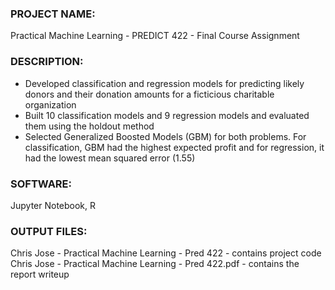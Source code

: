 ### PROJECT NAME: 
Practical Machine Learning - PREDICT 422 - Final Course Assignment


### DESCRIPTION: 
- Developed classification and regression models for predicting likely donors and their donation amounts for a ficticious charitable organization  <br /> 
- Built 10 classification models and 9 regression models and evaluated them using the holdout method  <br /> 
- Selected Generalized Boosted Models (GBM) for both problems.  For classification, GBM had the highest expected profit and for regression, it had the lowest mean squared error (1.55)


### SOFTWARE: 
Jupyter Notebook, R


### OUTPUT FILES:  
Chris Jose - Practical Machine Learning - Pred 422 - contains project code <br /> 
Chris Jose - Practical Machine Learning - Pred 422.pdf - contains the report writeup 


